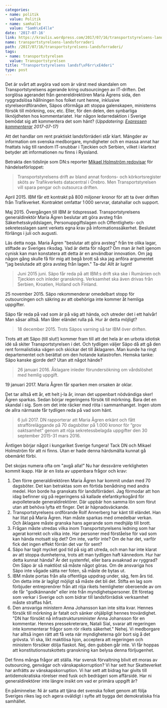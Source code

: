 ```yaml
---
categories:
- name: politik
  value: Politik
- name: samhalle
  value: "Samh\xE4lle"
date: '2017-07-16'
link: https://kraulis.wordpress.com/2017/07/16/transportstyrelsens-landsforraderi/
name: transportstyrelsens-landsforraderi
path: /2017/07/16/transportstyrelsens-landsforraderi/
tags:
- name: transportstyrelsen
  value: Transportstyrelsen
title: "Transportstyrelsens landsf\xF6rr\xE4deri"
type: post
---
```

Det är svårt att avgöra vad som är värst med skandalen om Transportstyrelsens agerande kring outsourcingen av IT-driften. Det sorglösa agerandet från genereldirektören Maria Ågrens sida, den ryggradslösa hållningen hos folket runt henne, inklusive styrelseordföranden, Säpos oförmåga att stoppa galenskapen, ministerns försök till mörkning, osv, etc. Eller, för den delen, den synbarliga liknöjdheten hos kommentariatet. Har någon ledarredaktion i Sverige bemödat sig att kommentera det som hänt? (*Uppdatering: [Expressen kommenterar](http://www.expressen.se/ledare/myndigheter-behover-ga-kurs-i-anti-naivitet-/) 2017-07-17)*

Att det handlar om rent praktiskt landsförräderi står klart. Mängder av information om svenska medborgare, myndigheter och en massa annat har fnattats iväg till random IT-snubbar i Tjeckien och Serbien, vilket i klartext betyder att informationen nu finns i Ryssland.

Betrakta den tidslinje som DN:s reporter [Mikael Holmström redovisar](http://www.dn.se/nyheter/sverige/statliga-hemligheter-kunde-nas-av-frammande-makt/) för händelseförloppet:



> Transportstyrelsens drift av bland annat fordons- och körkortsregister sköts av Trafikverkets datacentral i Örebro. Men Transportstyrelsen vill spara pengar och outsourca driften.

April 2015. IBM får ett kontrakt på 800 miljoner kronor för att ta över driften från Trafikverket. Kontraktet omfattar 1 000 servrar, datahallar och support.

Maj 2015. Övergången till IBM är tidspressad. Transportstyrelsens generaldirektör Maria Ågren beslutar att göra avsteg från Säkerhetsskyddslagen, Personuppgiftslagen och Offentlighets- och sekretesslagen samt verkets egna krav på informationssäkerhet. Beslutet förlängs i juli och augusti.

Läs detta noga. Maria Ågren "beslutar att göra avsteg" från tre olika lagar, stiftade av Sveriges riksdag. Vad är detta för något? Om man är helt igenom cynisk kan man konstatera att detta är en användbar innovation. Om jag någon gång skulle få för mig att begå brott så ska jag anföra argumentet "jag beslutade att göra avsteg från lagen." Ta-da! Allt är lugnt!

> Juni 2015 juni. Säpo får reda på att IBM:s drift ska ske i Rumänien och Tjeckien och inleder granskning. Verksamhet ska även drivas från Serbien, Kroatien, Holland och Finland.

25 november 2015. Säpo rekommenderar omedelbart stopp för outsourcingen och säkring av att obehöriga inte kommer åt hemliga uppgifter.

Säpo får reda på vad som är på väg att hända, och utreder det i ett halvår! Man såsar alltså. Man låter eländet rulla på. Hur är detta möjligt?

> 18 december 2015. Trots Säpos varning så tar IBM över driften.

Trots att att Säpo (till slut!) kommer fram till att det hela är en urbota idiotisk idé så skiter Transportstyrelsen i det. Och tydligen väljer Säpo då att gå den rent formalistiska vägen och skickar det till åklagaren. Man kunde ha ringt departementet och berättat om den hotande katastrofen. Hemska tanke: Säpo kanske gjorde det? Utan att något hände?

> 26 januari 2016. Åklagare inleder förundersökning om vårdslöshet med hemlig uppgift.

19 januari 2017. Maria Ågren får sparken men orsaken är oklar.

Det tar alltså ett år, ett helt j-la år, innan det uppenbart nödvändiga sker! Ågren sparkas. Sedan börjar regeringens försök till mörkning. Bara det en skandal i sig. Som om det inte räcker med röta i sammanhanget. Ingen utom de allra närmaste får tydligen reda på vad som hänt.

> 6 juli 2017. DN rapporterar att Maria Ågren erkänt och fått strafföreläggande på 70 dagsböter på 1.000 kronor för ”grov oaktsamhet” genom att röja sekretessbelagda uppgifter den 30 september 2015-31 mars 2016.

Äntligen börjar något i kungariket Sverige fungera! Tack DN och Mikael Holmström för att ni finns. Utan er hade denna härdsmälta kunnat gå obemärkt förbi.

Det skojas numera ofta om "avgå alla!" Nu har dessvärre verkligheten kommit ikapp. Här är en lista av uppenbara frågor och krav:

1. Den förre generaldirektören Maria Ågren har kommit undan med 70 dagsböter. Det kan betraktas som en förtida benådning med andra medel. Hon borde ha granskats för landsförräderi. Jag förmodar att hon idag befinner sig på regeringens så kallade elefantkyrkogård för avpolleterade generaldirektörer. Där uppbär hon samma lön som förut utan att behöva lyfta ett finger. Det är häpnadsväckande.
2. Transportstyrelsens ordförande Rolf Annerberg har känt till eländet. Han har litat på Maria Ågren. Han måste sparkas med omedelbar verkan. Och åklagare måste granska hans agerande som medhjälp till brott.
3. Frågan måste utredas vilka inom Transportstyrelsens ledning som har agerat korrekt och vilka inte. Har personer med förståelse för vad som kan hända motsatt sig det? Om inte, varför inte? Om de har det, varför fick det ingen effekt förrän det var för sent?
4. Säpo har tagit mycket god tid på sig att utreda, och man har inte klarat av att stoppa dumheterna, trots att man tydligen haft kännedom. Hur har detta kunnat hända? Är det systemfel, eller bara avsaknad av ryggrad? Om Säpo är så maktlöst så måste något göras. Om de ansvariga hos Säpo inte vågade sätta ner foten, så måste de bytas ut.
5. IBM måste portas från alla offentliga uppdrag under, säg, fem års tid. Om detta inte är lagligt möjligt så måste det bli det. Stifta en lag som förbjuder entreprenörer från att röja rikets hemligheter oberoende av om de får "godkännande" eller inte från myndighetspersoner. Ett företag som verkar i Sverige och som bidrar till landsförrädisk verksamhet måste straffas hårt.
6. Den ansvariga ministern Anna Johansson kan inte sitta kvar. Hennes försök till mörkning är fatalt och sänker ohjälpligt hennes trovärdighet. "DN har försökt nå infrastruktursminister Anna Johansson för en kommentar. Hennes pressekreterare, Natali Sial, svarar att regeringen inte kommenterar frågor som rör rikets säkerhet." Nehej. Vi medborgare har alltså ingen rätt att få veta när myndigheterna gör bort sig å det grövsta. Vi ska, likt maktlösa hjon, acceptera att regeringen och ministern försöker dölja fiaskot. Nej, den gubben går inte. Vi får hoppas att konstitutionsutskottets granskning kan belysa denna förljugenhet.

Det finns många frågor att ställa. Har svensk förvaltning blivit ett moras av outsourcing, genvägar och vänskapskorruption? Vi har sett hur Skatteverket har anfrätts av vänskapskorruption. Vi har sett att bidrag har givits till antidemokratiska rörelser med fusk och bedrägeri som affärsidé. Har ni generaldirektörer inte längre insikt om vad er primära uppgift är?

En påminnelse: Ni är satta att tjäna det svenska folket genom att följa Sveriges rikes lag och agera oväldigt i syfte att bygga det demokratiska fria samhället.

